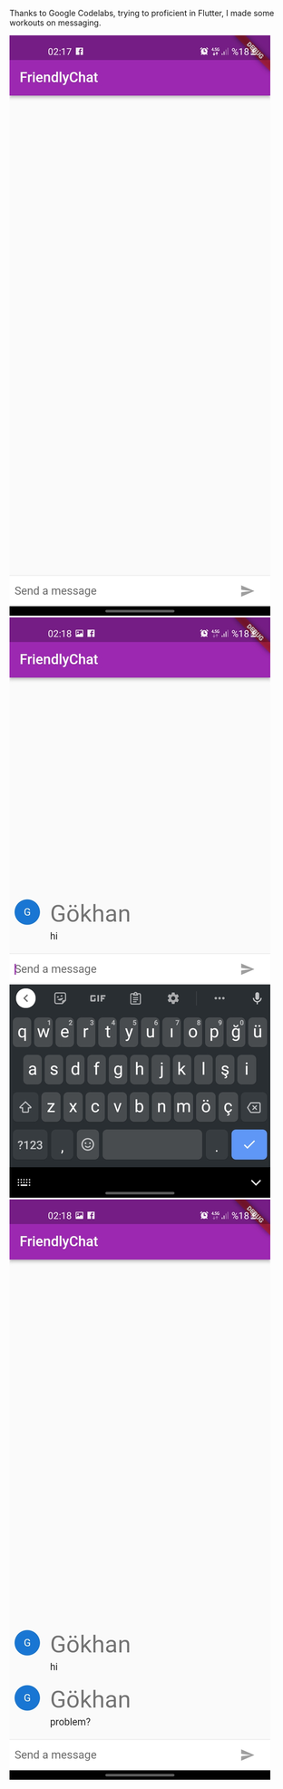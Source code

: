 Thanks to Google Codelabs, trying to proficient in Flutter, I made some workouts on messaging.

<img src="https://github.com/gokhankar/flutter_friendly_chat_workout/blob/master/assets/screenshots/Screenshot_20220423-021754.jpg" alt="image">
<img src="https://github.com/gokhankar/flutter_friendly_chat_workout/blob/master/assets/screenshots/Screenshot_20220423-021821.jpg" alt="image">
<img src="https://github.com/gokhankar/flutter_friendly_chat_workout/blob/master/assets/screenshots/Screenshot_20220423-021845.jpg" alt="image">
